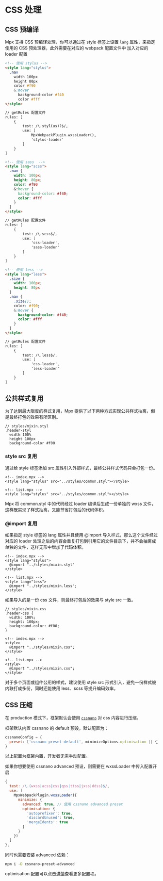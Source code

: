 # CSS 处理

## CSS 预编译

Mpx 支持 CSS 预编译处理，你可以通过在 style 标签上设置 `lang` 属性，来指定使用的 CSS 预处理器，此外需要在对应的 webpack 配置文件中
加入对应的 loader 配置

```html
<!-- 使用 stylus -->
<style lang="stylus">
  .nav
    width 100px
    height 80px
    color #f90
    &:hover
      background-color #f40
      color #fff
</style>

// getRules 配置文件
rules: [
    {
        test: /\.styl(us)?$/,
        use: [
            MpxWebpackPlugin.wxssLoader(),
            'stylus-loader'
        ]
    }
]
```
```html
<!-- 使用 sass  -->
<style lang="scss">
  .nav {
    width: 100px;
    height: 80px;
    color: #f90
    &:hover {
      background-color: #f40;
      color: #fff
    }
  }
</style>

// getRules 配置文件
rules: [
    {
        test: /\.scss$/,
        use: [
            'css-loader',
            'sass-loader'
        ]
    }
]
```
```html
<!-- 使用 less -->
<style lang="less">
  .size {
    width: 100px;
    height: 80px
  }
  .nav {
    .size();
    color: #f90;
    &:hover {
      background-color: #f40;
      color: #fff
    }
  }
</style>

// getRules 配置文件
rules: [
    {
        test: /\.less$/,
        use: [
            'css-loader',
            'less-loader'
        ]
    }
]

```

## 公共样式复用

为了达到最大限度的样式复用，Mpx 提供了以下两种方式实现公共样式抽离，但是最终打包的效果有所区别。

``` styl
// styles/mixin.styl
.header-styl
  width 100%
  height 100px
  background-color #f00
```

### style src 复用

通过给 style 标签添加 src 属性引入外部样式，最终公共样式代码只会打包一份。

``` template
<!-- index.mpx -->
<style lang="stylus" src="../styles/common.styl"></style>
```

``` template
<!-- list.mpx -->
<style lang="stylus" src="../styles/common.styl"></style>
```

Mpx 将 common.styl 中的代码经过 loader 编译后生成一份单独的 wxss 文件，这样既实现了样式抽离，又能节省打包后的代码体积。

### @import 复用

如果指定 style 标签的 lang 属性并且使用 @import 导入样式，那么这个文件经过对应的 loader 处理之后的内容会重复打包到引用它的文件目录下，并不会抽离成单独的文件，这样无形中增加了代码体积。

``` template
<!-- index.mpx -->
<style lang="stylus">
  @import "../styles/mixin.styl"
</style>
```

``` template
<!-- list.mpx -->
<style lang="less">
  @import "../styles/mixin.less";
</style>
```

如果导入的是一份 css 文件，则最终打包后的效果与 style src 一致。

``` styl
// styles/mixin.css
.header-css {
  width: 100%;
  height: 100px;
  background-color: #f00;
}
```

``` template
<!-- index.mpx -->
<style>
  @import "../styles/mixin.css";
</style>
```

``` template
<!-- list.mpx -->
<style>
  @import "../styles/mixin.css";
</style>
```

对于多个页面或组件公用的样式，建议使用 style src 形式引入，避免一份样式被内联打成多份，同时还能使用 less、scss 等提升编码效率。

## CSS 压缩

在 production 模式下，框架默认会使用 [`cssnano`](https://www.cssnano.cn/) 对 css 内容进行压缩。

框架默认内置 cssnano 的 default 预设，默认配置为：

```js
cssnanoConfig = {
  preset: ['cssnano-preset-default', minimizeOptions.optimisation || {}]
}
```
以上配置为框架内置，开发者无需手动配置。

如果你想要使用 cssnano advanced 预设，则需要在 wxssLoader 中传入配置开启

```js
{
  test: /\.(wxss|acss|css|qss|ttss|jxss|ddss)$/,
  use: [
    MpxWebpackPlugin.wxssLoader({
      minimize: {
        advanced: true, // 使用 cssnano advanced preset
        optimisation: {
          'autoprefixer': true,
          'discardUnused': true,
          'mergeIdents': true
        }
      }
    })
  ]
},
```

同时也需要安装 advanced 依赖：

```bash
npm i -D cssnano-preset-advanced
```

optimisation 配置可以点击[详情](https://www.cssnano.cn/docs/what-are-optimisations/)查看更多配置项。
